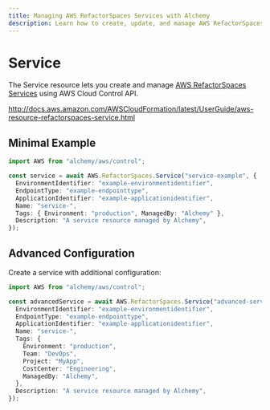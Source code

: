 ```yaml
---
title: Managing AWS RefactorSpaces Services with Alchemy
description: Learn how to create, update, and manage AWS RefactorSpaces Services using Alchemy Cloud Control.
---
```


# Service

The Service resource lets you create and manage [AWS RefactorSpaces Services](https://docs.aws.amazon.com/refactorspaces/latest/userguide/) using AWS Cloud Control API.

http://docs.aws.amazon.com/AWSCloudFormation/latest/UserGuide/aws-resource-refactorspaces-service.html

## Minimal Example

```ts
import AWS from "alchemy/aws/control";

const service = await AWS.RefactorSpaces.Service("service-example", {
  EnvironmentIdentifier: "example-environmentidentifier",
  EndpointType: "example-endpointtype",
  ApplicationIdentifier: "example-applicationidentifier",
  Name: "service-",
  Tags: { Environment: "production", ManagedBy: "Alchemy" },
  Description: "A service resource managed by Alchemy",
});
```

## Advanced Configuration

Create a service with additional configuration:

```ts
import AWS from "alchemy/aws/control";

const advancedService = await AWS.RefactorSpaces.Service("advanced-service", {
  EnvironmentIdentifier: "example-environmentidentifier",
  EndpointType: "example-endpointtype",
  ApplicationIdentifier: "example-applicationidentifier",
  Name: "service-",
  Tags: {
    Environment: "production",
    Team: "DevOps",
    Project: "MyApp",
    CostCenter: "Engineering",
    ManagedBy: "Alchemy",
  },
  Description: "A service resource managed by Alchemy",
});
```


